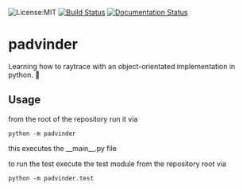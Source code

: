 ![License:MIT](https://img.shields.io/badge/License-MIT-brightgreen.svg)
[![Build Status](https://travis-ci.org/adriankoering/padvinder.svg?branch=master)](https://travis-ci.org/adriankoering/padvinder)
[![Documentation Status](https://readthedocs.org/projects/padvinder/badge/?version=latest)](http://padvinder.readthedocs.io/en/latest/?badge=latest)



# padvinder
Learning how to raytrace with an object-orientated implementation in python. :dizzy:

## Usage
from the root of the repository run it via
```
python -m padvinder
```
this executes the \_\_main\_\_.py file

to run the test execute the test module from the repository root via
```
python -m padvinder.test
```
